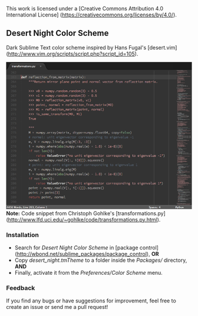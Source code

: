 This work is licensed under a [Creative Commons Attribution 4.0 International License]
(https://creativecommons.org/licenses/by/4.0/).

## Desert Night Color Scheme

Dark Sublime Text color scheme inspired by Hans Fugal's [desert.vim]
(http://www.vim.org/scripts/script.php?script_id=105).

![desert_night color scheme screenshot](screenshot.png)
**Note:** Code snippet from Christoph Gohlke's [transformations.py]
(http://www.lfd.uci.edu/~gohlke/code/transformations.py.html).

### Installation

- Search for _Desert Night Color Scheme_ in [package control]
  (http://wbond.net/sublime_packages/package_control),
**OR**
- Copy _desert_night.tmTheme_ to a folder inside the _Packages/_ directory,
**AND**
- Finally, activate it from the _Preferences/Color Scheme_ menu.

### Feedback

If you find any bugs or have suggestions for improvement, feel free to create
an issue or send me a pull request!
